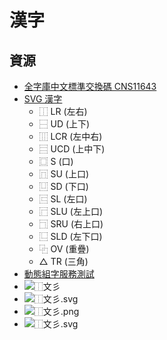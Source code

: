 # 漢字

## 資源
- [全字庫中文標準交換碼 CNS11643](http://www.cns11643.gov.tw/)
- [SVG 漢字](https://svghanzi.appspot.com/)
  - ⿰ LR (左右)
  - ⿱ UD (上下)
  - ⿲ LCR (左中右)
  - ⿳ UCD (上中下)
  - ⿴ S (口)
  - ⿵ SU (上口)
  - ⿶ SD (下口)
  - ⿷ SL (左口)
  - ⿸ SLU (左上口)
  - ⿹ SRU (右上口)
  - ⿺ SLD (左下口)
  - ⿻ OV (重疊)
  - △ TR (三角)
- [動態組字服務測試](https://zh.wikisource.org/wiki/User:Shoichi#.E6.90.AD.E8.BC.89.E6.96.BCmediawiki.E4.B8.8A.E7.9A.84.E6.B8.AC.E8.A9.A6)
- ![⿰文彡](https://tools.wmflabs.org/idsgen/⿰文彡.svg?字體=楷體)
- ![⿰文彡.svg](https://tools.wmflabs.org/idsgen/⿰文彡.svg?字體=楷體)
- ![⿰文彡.png](https://tools.wmflabs.org/idsgen/⿰文彡.png?字體=楷體)
- ![⿰文彡.svg](https://svghanzi.appspot.com/%E2%BF%B0%E6%96%87%E5%BD%A1?fontfamily=DFKai-SB&fontsize=128)
